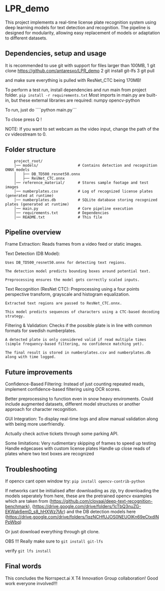 # LPR_demo
This project implements a real-time license plate recognition system using deep learning models for text detection and recognition. The pipeline is designed for modularity, allowing easy replacement of models or adaptation to different datasets.

## Dependencies, setup and usage
It is recommended to use git with support for files larger than 100MB,
1
    git clone https://github.com/antaresxo/LPR_demo
2
    git install git-lfs
3
    git pull

and make sure everything is pulled with ResNet_CTC being 170MB!

To perform a test run, install dependencies and run main from project folder.
    ```pip install -r requirements.txt```
Most imports in main.py are built-in, but these external libraries are required:
    numpy
    opencv-python

To run, just do
    ````python main.py```

To close press Q !

NOTE: If you want to set webcam as the video input, change the path of the cv videostream to 0.

## Folder structure
```
    project_root/
    │── models/                  # Contains detection and recognition ONNX models
    │   ├── DB_TD500_resnet50.onnx
    │   ├── ResNet_CTC.onnx
    │── reference_material/      # Stores sample footage and test images
    │── numberplates.csv         # Log of recognized license plates (generated at runtime)
    │── numberplates.db          # SQLite database storing recognized plates (generated at runtime)
    │── main.py                  # Core pipeline execution
    │── requirements.txt         # Dependencies
    │── README.txt               # This file
```

## Pipeline overview
Frame Extraction: Reads frames from a video feed or static images.

Text Detection (DB Model):

    Uses DB_TD500_resnet50.onnx for detecting text regions.

    The detection model predicts bounding boxes around potential text.

    Preprocessing ensures the model gets correctly scaled inputs.

Text Recognition (ResNet CTC):
    Preprocessing using a four points perspective transform, grayscale and histogram equalization. 

    Extracted text regions are passed to ResNet_CTC.onnx.

    This model predicts sequences of characters using a CTC-based decoding strategy.

Filtering & Validation:
    Checks if the possible plate is in line with common formats for swedish numberplates.

    A detected plate is only considered valid if read multiple times (simple frequency-based filtering, no confidence matching yet).

    The final result is stored in numberplates.csv and numberplates.db along with time logged.

## Future improvements
Confidence-Based Filtering: Instead of just counting repeated reads, implement confidence-based filtering using OCR scores.

Better preprocessing to function even in snow heavy enviroments. Could include augmented datasets, different model structures or another approach for character recognition.

GUI Integration: To display real-time logs and allow manual validation along with being more userfriendly.

Actually check active tickets through some parking API. 

Some limitations:
    Very rudimentary skipping of frames to speed up testing
    Handle edgecases with custom license plates
    Handle up close reads of plates where two text boxes are recognized


## Troubleshooting
If opencv cant open window try: ```pip install opencv-contrib-python```

If networks cant be initialised after downloading as zip, 
try downloading the models seperately from here, 
these are the pretrained opencv examples which are taken from (https://github.com/clovaai/deep-text-recognition-benchmark),
(https://drive.google.com/drive/folders/1cTbQ3nuZG-EKWak6emD_s8_hHXWz7lAr)
and the DB detection models here
(https://drive.google.com/drive/folders/1qzNCHfUJOS0NEUOIKn69eCtxdlNPpWbq)

Or just download everything through git clone.

OBS !!! Really make sure to ```git install git-lfs``` 

verify ```git lfs install```

## Final words
This concludes the Norrspect.ai X T4 Innovation Group collaboration!
Good work everyone involved!!!

